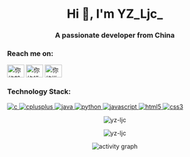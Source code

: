 <!-- 标题和欢迎语 -->
<h1 align="center">Hi 👋, I'm YZ_Ljc_</h1>
<h3 align="center">A passionate developer from China</h3>

<!-- 联系方式 -->
<p align="left">
<h3>Reach me on:</h3>
<a href="mailto:你的邮箱地址" target="blank"><img align="center" src="https://simpleicons.org/icons/gmail.svg" alt="你的邮箱" height="30" width="40" /></a>
<a href="https://linkedin.com/in/你的领英" target="blank"><img align="center" src="https://raw.githubusercontent.com/rahuldkjain/github-profile-readme-generator/master/src/images/icons/Social/linked-in-alt.svg" alt="你的领英" height="30" width="40" /></a>
<a href="https://twitter.com/你的推特" target="blank"><img align="center" src="https://raw.githubusercontent.com/rahuldkjain/github-profile-readme-generator/master/src/images/icons/Social/twitter.svg" alt="你的推特" height="30" width="40" /></a>
</p>

<!-- 技术栈 -->
<p align="left">
<h3>Technology Stack:</h3>
<a href="https://www.cprogramming.com/" target="_blank" rel="noreferrer"> <img src="https://img.shields.io/badge/C-00599C?style=for-the-badge&logo=c&logoColor=white" alt="c"/> </a>
<a href="https://www.w3schools.com/cpp/" target="_blank" rel="noreferrer"> <img src="https://img.shields.io/badge/C%2B%2B-00599C?style=for-the-badge&logo=cplusplus&logoColor=white" alt="cplusplus"/> </a>
<a href="https://www.java.com" target="_blank" rel="noreferrer"> <img src="https://img.shields.io/badge/Java-ED8B00?style=for-the-badge&logo=java&logoColor=white" alt="java"/> </a>
<a href="https://www.python.org" target="_blank" rel="noreferrer"> <img src="https://img.shields.io/badge/Python-3776AB?style=for-the-badge&logo=python&logoColor=white" alt="python"/> </a>
<a href="https://developer.mozilla.org/en-US/docs/Web/JavaScript" target="_blank" rel="noreferrer"> <img src="https://img.shields.io/badge/JavaScript-F7DF1E?style=for-the-badge&logo=javascript&logoColor=black" alt="javascript"/> </a>
<a href="https://www.w3.org/html/" target="_blank" rel="noreferrer"> <img src="https://img.shields.io/badge/HTML5-E34F26?style=for-the-badge&logo=html5&logoColor=white" alt="html5"/> </a>
<a href="https://www.w3schools.com/css/" target="_blank" rel="noreferrer"> <img src="https://img.shields.io/badge/CSS3-1572B6?style=for-the-badge&logo=css3&logoColor=white" alt="css3"/> </a>
</p>

<!-- GitHub 统计信息 -->
<p align="center">
  <img align="center" src="https://github-readme-stats.vercel.app/api?username=yz-ljc&show_icons=true&locale=en&theme=tokyonight&rank_icon=github" alt="yz-ljc" />
</p>

<!-- 常用语言 -->
<p align="center">
  <img align="center" src="https://github-readme-stats.vercel.app/api/top-langs?username=yz-ljc&layout=compact&locale=en&theme=tokyonight" alt="yz-ljc" />
</p>

<!-- 贡献图 -->
<p align="center">
  <img src="https://github-readme-activity-graph.vercel.app/graph?username=yz-ljc&theme=tokyo-night" alt="activity graph">
</p>
